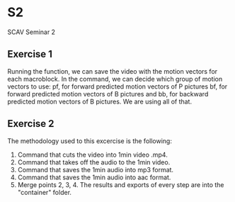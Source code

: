 # S2
SCAV Seminar 2

## Exercise 1
Running the function, we can save the video with the motion vectors for each macroblock. In the command, we can decide which group of motion vectors to use: pf, for forward predicted motion vectors of P pictures bf, for forward predicted motion vectors of B pictures and bb, for backward predicted motion vectors of B pictures. We are using all of that.

## Exercise 2
The methodology used to this excercise is the following:
1. Command that cuts the video into 1min video .mp4.
2. Command that takes off the audio to the 1min video.
3. Command that saves the 1min audio into mp3 format.
4. Command that saves the 1min audio into aac format.
5. Merge points 2, 3, 4.
The results and exports of every step are into the "container" folder.
